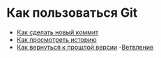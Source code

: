 # Как пользоваться Git
- [Как сделать новый коммит](./commit_help.md)
- [Как просмотреть историю](./log_help.md)
- [Как вернуться к прошлой версии](./reset_help.md)
-[Ветвление](./branch_help.md)
